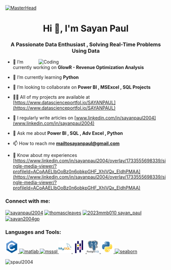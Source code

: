 
[![MasterHead](https://cdn-eaekd.nitrocdn.com/CxTeoSPKdjdqTSxLEEGaKiGroHlKASqH/assets/images/optimized/rev-d765668/max/800/0*aA9QMzH-2pd4aIE7.gif)](https://rishavchanda.io)
<h1 align="center">Hi 👋, I'm Sayan Paul</h1>
<h3 align="center">A Passionate Data Enthusiast , Solving Real-Time Problems Using Data</h3>
<img align="right" alt="Coding" width="400" src="https://user-images.githubusercontent.com/121814714/222189810-23ce992a-17a7-427c-bae7-253f3ae6ac1e.gif">

- 🔭 I’m currently working on **GlowR - Revenue Optimization Analysis**

- 🌱 I’m currently learning **Python**

- 👯 I’m looking to collaborate on **Power BI , MSExcel , SQL Projects**

- 👨‍💻 All of my projects are available at [https://www.datascienceportfol.io/SAYANPAUL](https://www.datascienceportfol.io/SAYANPAUL)

- 📝 I regularly write articles on [www.linkedin.com/in/sayanpaul2004](www.linkedin.com/in/sayanpaul2004)

- 💬 Ask me about **Power BI , SQL , Adv Excel , Python**

- 📫 How to reach me **mailtosayanpaul@gmail.com**

- 📄 Know about my experiences [https://www.linkedin.com/in/sayanpaul2004/overlay/1733555698339/single-media-viewer/?profileId=ACoAAELIbOoBz0n6obkpGHF_XhIVQx_EldhPMAA](https://www.linkedin.com/in/sayanpaul2004/overlay/1733555698339/single-media-viewer/?profileId=ACoAAELIbOoBz0n6obkpGHF_XhIVQx_EldhPMAA)

<h3 align="left">Connect with me:</h3>
<p align="left">
<a href="https://linkedin.com/in/sayanpaul2004" target="blank"><img align="center" src="https://raw.githubusercontent.com/rahuldkjain/github-profile-readme-generator/master/src/images/icons/Social/linked-in-alt.svg" alt="sayanpaul2004" height="30" width="40" /></a>
<a href="https://instagram.com/thomascleaves" target="blank"><img align="center" src="https://raw.githubusercontent.com/rahuldkjain/github-profile-readme-generator/master/src/images/icons/Social/instagram.svg" alt="thomascleaves" height="30" width="40" /></a>
<a href="https://www.hackerrank.com/2023mmb010 sayan_paul" target="blank"><img align="center" src="https://raw.githubusercontent.com/rahuldkjain/github-profile-readme-generator/master/src/images/icons/Social/hackerrank.svg" alt="2023mmb010 sayan_paul" height="30" width="40" /></a>
<a href="https://www.leetcode.com/sayan2004gp" target="blank"><img align="center" src="https://raw.githubusercontent.com/rahuldkjain/github-profile-readme-generator/master/src/images/icons/Social/leet-code.svg" alt="sayan2004gp" height="30" width="40" /></a>
</p>

<h3 align="left">Languages and Tools:</h3>
<p align="left"> <a href="https://www.cprogramming.com/" target="_blank" rel="noreferrer"> <img src="https://raw.githubusercontent.com/devicons/devicon/master/icons/c/c-original.svg" alt="c" width="40" height="40"/> </a> <a href="https://www.mathworks.com/" target="_blank" rel="noreferrer"> <img src="https://upload.wikimedia.org/wikipedia/commons/2/21/Matlab_Logo.png" alt="matlab" width="40" height="40"/> </a> <a href="https://www.microsoft.com/en-us/sql-server" target="_blank" rel="noreferrer"> <img src="https://www.svgrepo.com/show/303229/microsoft-sql-server-logo.svg" alt="mssql" width="40" height="40"/> </a> <a href="https://www.mysql.com/" target="_blank" rel="noreferrer"> <img src="https://raw.githubusercontent.com/devicons/devicon/master/icons/mysql/mysql-original-wordmark.svg" alt="mysql" width="40" height="40"/> </a> <a href="https://pandas.pydata.org/" target="_blank" rel="noreferrer"> <img src="https://raw.githubusercontent.com/devicons/devicon/2ae2a900d2f041da66e950e4d48052658d850630/icons/pandas/pandas-original.svg" alt="pandas" width="40" height="40"/> </a> <a href="https://www.postgresql.org" target="_blank" rel="noreferrer"> <img src="https://raw.githubusercontent.com/devicons/devicon/master/icons/postgresql/postgresql-original-wordmark.svg" alt="postgresql" width="40" height="40"/> </a> <a href="https://www.python.org" target="_blank" rel="noreferrer"> <img src="https://raw.githubusercontent.com/devicons/devicon/master/icons/python/python-original.svg" alt="python" width="40" height="40"/> </a> <a href="https://seaborn.pydata.org/" target="_blank" rel="noreferrer"> <img src="https://seaborn.pydata.org/_images/logo-mark-lightbg.svg" alt="seaborn" width="40" height="40"/> </a> </p>

<p><img align="center" src="https://github-readme-stats.vercel.app/api/top-langs?username=spaul2004&show_icons=true&locale=en&layout=compact" alt="spaul2004" /></p>
